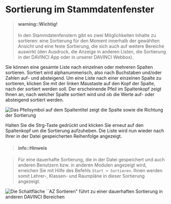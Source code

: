 # Sortierung im Stammdatenfenster

> #### warning::Wichtig!
>
> In den Stammdatenfenstern gibt es zwei Möglichkeiten Inhalte zu sortieren: eine Sortierung für den Moment innerhalb der gewählten Ansicht und eine feste Sortierung, die sich auch auf weitere Bereiche auswirkt (den Ausdruck, die Anzeige in anderen Listen, die Sortierung in der DAVINCI App oder in unserer DAVINCI Webbox). 

Sie können eine gesamte Liste nach einzelnen oder mehreren Spalten sortieren. Sortiert wird alphanummerisch, also nach Buchstaben und/oder Zahlen auf- und absteigend. Um eine Liste nach einer einzelnen Spalte zu sortieren, klicken Sie mit der linken Maustaste auf den Kopf der Spalte, nach der sortiert werden soll. 
Der erscheinende Pfeil im Spaltenkopf zeigt Ihnen an, nach welcher Spalte sortiert wird und ob die Werte auf- oder absteigend sortiert werden.

![Das Pfeilsymbol auf dem Spaltentitel zeigt die Spalte sowie die Richtung der Sortierung](/images/stundenplan/sp_sortieren01.png)



Halten Sie die Strg-Taste gedrückt und klicken Sie erneut auf den Spaltenkopf um die Sortierung aufzuheben. Die Liste wird nun wieder nach Ihrer in der Datei gespeicherten
Reihenfolge angezeigt. 

> #### info::Hinweis

> Für eine dauerhafte Sortierung, die in der Datei gespeichert und auch anderen Benutzern bzw. in anderen Modulen angezeigt wird, erreichen Sie mit Hilfe des Befehls ``Start > Sortieren``. Ihnen werden somit Lehrer-, Klassen- und Raumpläne in dieser Sortierung angezeigt.

![Die Schaltfläche ``AZ Sortieren" führt zu einer dauerhaften Sortierung in anderen DAVINCI Bereichen](/images/stundenplan/sp_sortieren02.png)

  